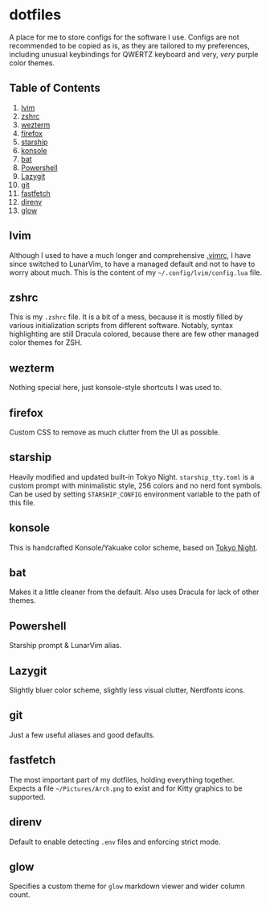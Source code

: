 # dotfiles

A place for me to store configs for the software I use. Configs are not recommended to be copied as is, as they are tailored to my preferences, including unusual keybindings for QWERTZ keyboard and very, _very_ purple color themes.

## Table of Contents

1. [lvim](#lvim)
2. [zshrc](#zshrc)
3. [wezterm](#wezterm)
4. [firefox](#firefox)
5. [starship](#starship)
6. [konsole](#konsole)
7. [bat](#bat)
8. [Powershell](#Powershell)
9. [Lazygit](#Lazygit)
10. [git](#git)
11. [fastfetch](#fastfetch)
12. [direnv](#direnv)
13. [glow](#glow)

## lvim

Although I used to have a much longer and comprehensive [.vimrc](https://gist.github.com/ekorchmar/04735e1e280e37899d26b6cc552dd052), I have since switched to LunarVim, to have a managed default and not to have to worry about much. This is the content of my `~/.config/lvim/config.lua` file.

## zshrc

This is my `.zshrc` file. It is a bit of a mess, because it is mostly filled by various initialization scripts from different software. Notably, syntax highlighting are still Dracula colored, because there are few other managed color themes for ZSH.

## wezterm

Nothing special here, just konsole-style shortcuts I was used to.

## firefox

Custom CSS to remove as much clutter from the UI as possible.

## starship

Heavily modified and updated built-in Tokyo Night.
`starship_tty.toml` is a custom prompt with minimalistic style, 256 colors and no nerd font symbols. Can be used by setting `STARSHIP_CONFIG` environment variable to the path of this file.

## konsole

This is handcrafted Konsole/Yakuake color scheme, based on [Tokyo Night](https://github.com/enkia/tokyo-night-vscode-theme).

## bat

Makes it a little cleaner from the default. Also uses Dracula for lack of other themes.

## Powershell

Starship prompt & LunarVim alias.

## Lazygit

Slightly bluer color scheme, slightly less visual clutter, Nerdfonts icons.

## git

Just a few useful aliases and good defaults.

## fastfetch

The most important part of my dotfiles, holding everything together. Expects a file `~/Pictures/Arch.png` to exist and for Kitty graphics to be supported.

## direnv

Default to enable detecting `.env` files and enforcing strict mode.

## glow

Specifies a custom theme for `glow` markdown viewer and wider column count.
